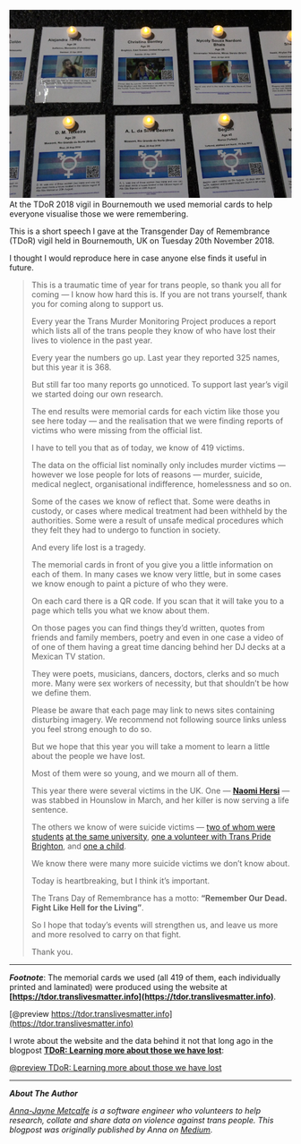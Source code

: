 ![TDoR 2018 Memorial cards](media/memorial_cards.jpg "TDoR 2018 Memorial cards")
  At the TDoR 2018 vigil in Bournemouth we used memorial cards to help everyone visualise those we were remembering.


This is a short speech I gave at the Transgender Day of Remembrance (TDoR) vigil held in Bournemouth, UK on Tuesday 20th November 2018.

I thought I would reproduce here in case anyone else finds it useful in future.

> This is a traumatic time of year for trans people, so thank you all for coming — I know how hard this is. If you are not trans yourself, thank you for coming along to support us.
>
> Every year the Trans Murder Monitoring Project produces a report which lists all of the trans people they know of who have lost their lives to violence in the past year.
>
> Every year the numbers go up. Last year they reported 325 names, but this year it is 368.
>
> But still far too many reports go unnoticed. To support last year’s vigil we started doing our own research.
>
> The end results were memorial cards for each victim like those you see here today — and the realisation that we were finding reports of victims who were missing from the official list.
>
> I have to tell you that as of today, we know of 419 victims.
>
> The data on the official list nominally only includes murder victims — however we lose people for lots of reasons — murder, suicide, medical neglect, organisational indifference, homelessness and so on.
>
> Some of the cases we know of reflect that. Some were deaths in custody, or cases where medical treatment had been withheld by the authorities. Some were a result of unsafe medical procedures which they felt they had to undergo to function in society.
>
> And every life lost is a tragedy.
>
> The memorial cards in front of you give you a little information on each of them. In many cases we know very little, but in some cases we know enough to paint a picture of who they were.
>
> On each card there is a QR code. If you scan that it will take you to a page which tells you what we know about them.
>
> On those pages you can find things they’d written, quotes from friends and family members, poetry and even in one case a video of of one of them having a great time dancing behind her DJ decks at a Mexican TV station.
>
> They were poets, musicians, dancers, doctors, clerks and so much more. Many were sex workers of necessity, but that shouldn’t be how we define them.
>
> Please be aware that each page may link to news sites containing disturbing imagery. We recommend not following source links unless you feel strong enough to do so.
>
> But we hope that this year you will take a moment to learn a little about the people we have lost.
>
> Most of them were so young, and we mourn all of them.
>
> This year there were several victims in the UK. One — **[Naomi Hersi](https://tdor.translivesmatter.info/reports/2018/03/18/naomi-hersi_hounslow-greater-london-united-kingdom_b3938714)** — was stabbed in Hounslow in March, and her killer is now serving a life sentence.
>
> The others we know of were suicide victims — [two of whom were students](https://tdor.translivesmatter.info/reports/2018/03/17/jacob-whelan_cardiff-wales-united-kingdom_3097f77d) [at the same university](https://tdor.translivesmatter.info/reports/2018/05/30/marty-dragonova_cardiff-wales-united-kingdom_37d2b9b3), [one a volunteer with Trans Pride Brighton](https://tdor.translivesmatter.info/reports/2018/04/23/christina-bentley_brighton-east-sussex-united-kingdom_f8763c8c), and [one a child](https://tdor.translivesmatter.info/reports/2018/09/22/name-unknown_united-kingdom_02351c73).
>
> We know there were many more suicide victims we don’t know about.
>
> Today is heartbreaking, but I think it’s important.
>
> The Trans Day of Remembrance has a motto: **“Remember Our Dead. Fight Like Hell for the Living”**.
>
> So I hope that today’s events will strengthen us, and leave us more and more resolved to carry on that fight.
>
> Thank you.

----


***Footnote***: The memorial cards we used (all 419 of them, each individually printed and laminated) were produced using the website at **[https://tdor.translivesmatter.info](https://tdor.translivesmatter.info)**.

[@preview https://tdor.translivesmatter.info](https://tdor.translivesmatter.info)


I wrote about the website and the data behind it not that long ago in the blogpost **[TDoR: Learning more about those we have lost](/blog/2018/09/07/tdor-learning-more-about-those-we-have-lost_c3e16fa9)**:


[@preview TDoR: Learning more about those we have lost](/blog/2018/09/07/tdor-learning-more-about-those-we-have-lost_c3e16fa9)

----


***About The Author***

*[Anna-Jayne Metcalfe](https://www.annasplace.me.uk/about) is a software engineer who volunteers to help research, collate and share data on violence against trans people. This blogpost was originally published by Anna on [Medium](https://annajayne.medium.com/a-short-speech-from-a-transgender-day-of-remembrance-vigil-a51b96e7972d).*
